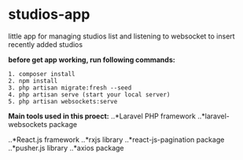 # studios-app

little app for managing studios list and listening to websocket to insert recently added studios

**before get app working, run following commands:**
```
1. composer install
2. npm install
3. php artisan migrate:fresh --seed
4. php artisan serve (start your local server) 
5. php artisan websockets:serve
```
**Main tools used in this proect:**
..*Laravel PHP framework
..*laravel-websockets package

..*React.js framework
..*rxjs library
..*react-js-pagination package
..*pusher.js library
..*axios package
